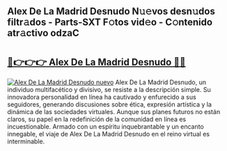 ## Alex De La Madrid Desnudo N𝚞𝚎vos desn𝚞dos filtr𝚊dos - Parts-SXT F𝚘tos vid𝚎o - C𝚘ntenido atr𝚊ctivo odzaC

# <h2><a href="http://mb3qk3.tromn.icu/?c=Alex+De+La+Madrid+Desnudo">🔗👉👉👉 Alex De La Madrid Desnudo 🔗🔗</a></h2>

[![Alex De La Madrid Desnudo nuevo](https://i.imgur.com/pEAQMta.gif)](http://mb3qk3.tromn.icu/?c=Alex+De+La+Madrid+Desnudo)
Alex De La Madrid Desnudo, un individuo multifacético y divisivo, se resiste a la descripción simple. Su innovadora personalidad en línea ha cautivado y enfurecido a sus seguidores, generando discusiones sobre ética, expresión artística y la dinámica de las sociedades virtuales. Aunque sus planes futuros no están claros, su papel en la redefinición de la comunidad en línea es incuestionable. Armado con un espíritu inquebrantable y un encanto innegable, el viaje de Alex De La Madrid Desnudo en el reino virtual es interminable.
